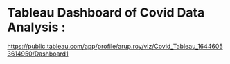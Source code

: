 # Tableau Dashboard of Covid Data Analysis :

https://public.tableau.com/app/profile/arup.roy/viz/Covid_Tableau_16446053614950/Dashboard1

